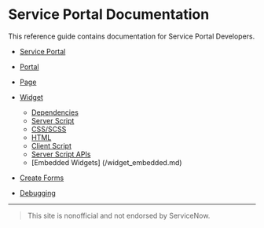 # Service Portal Documentation
This reference guide contains documentation for Service Portal Developers.

+ [Service Portal](/service_portal.md)
+ [Portal](/portal.md)
+ [Page](/page.md)
+ [Widget](/widget.md)
  - [Dependencies](/Widget_Dependencies.md)
  - [Server Script](/widget_server_script.md)
  - [CSS/SCSS](/widget_css.md)
  - [HTML](/widget_html.md)
  - [Client Script](/widget_client_script.md)
  - [Server Script APIs](/widget_server_script_apis.md)
  - [Embedded Widgets] (/widget_embedded.md)
   
+ [Create Forms](/create_forms.md)
+ [Debugging](/debugging.md)

___

>This site is nonofficial and not endorsed by ServiceNow.
